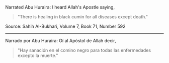 Narrated Abu Huraira: I heard Allah's Apostle saying,

> "There is healing in black cumin for all diseases except death."

Source: Sahih Al-Bukhari, Volume 7, Book 71, Number 592

<hr>

Narrado por Abu Huraira: Oí al Apóstol de Allah decir,

> "Hay sanación en el comino negro para todas las enfermedades excepto la muerte."